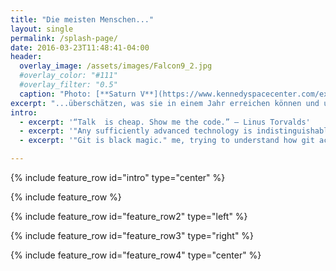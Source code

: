 ```yaml
---
title: "Die meisten Menschen..."
layout: single
permalink: /splash-page/
date: 2016-03-23T11:48:41-04:00
header:
  overlay_image: /assets/images/Falcon9_2.jpg
  #overlay_color: "#111"
  #overlay_filter: "0.5"
  caption: "Photo: [**Saturn V**](https://www.kennedyspacecenter.com/explore-attractions/race-to-the-moon)"
excerpt: "...überschätzen, was sie in einem Jahr erreichen können und unterschätzen, was sie in 10 Jahren tun können ... oder was sie in einem Nachmittag zerstören können!"
intro: 
  - excerpt: '“Talk  is cheap. Show me the code.” ― Linus Torvalds'
  - excerpt: '"Any sufficiently advanced technology is indistinguishable from magic." - Arthur C. Clarke'
  - excerpt: '"Git is black magic." me, trying to understand how git actually works'

---
```


{% include feature_row id="intro" type="center" %}

{% include feature_row %}

{% include feature_row id="feature_row2" type="left" %}

{% include feature_row id="feature_row3" type="right" %}

{% include feature_row id="feature_row4" type="center" %}
